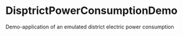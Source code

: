 # DisptrictPowerConsumptionDemo
Demo-application of an emulated district electric power consumption

